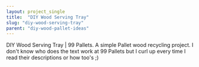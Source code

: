 ```yaml
---
layout: project_single
title:  "DIY Wood Serving Tray"
slug: "diy-wood-serving-tray"
parent: "diy-wood-pallet-ideas"
---
```

DIY Wood Serving Tray | 99 Pallets. A simple Pallet wood recycling project. I don't know who does the text work at 99 Pallets but I curl up every time I read their descriptions or how too's ;)